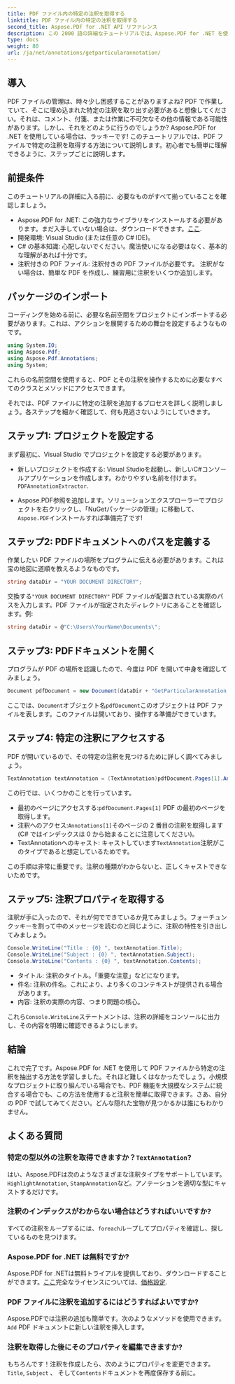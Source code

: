 ```yaml
---
title: PDF ファイル内の特定の注釈を取得する
linktitle: PDF ファイル内の特定の注釈を取得する
second_title: Aspose.PDF for .NET API リファレンス
description: この 2000 語の詳細なチュートリアルでは、Aspose.PDF for .NET を使用して PDF ファイルから特定の注釈を抽出する方法を学習します。開発者に最適です。
type: docs
weight: 80
url: /ja/net/annotations/getparticularannotation/
---
```

## 導入

PDF ファイルの管理は、時々少し困惑することがありますよね? PDF で作業していて、そこに埋め込まれた特定の注釈を取り出す必要があると想像してください。それは、コメント、付箋、または作業に不可欠なその他の情報である可能性があります。しかし、それをどのように行うのでしょうか? Aspose.PDF for .NET を使用している場合は、ラッキーです! このチュートリアルでは、PDF ファイルで特定の注釈を取得する方法について説明します。初心者でも簡単に理解できるように、ステップごとに説明します。

## 前提条件

このチュートリアルの詳細に入る前に、必要なものがすべて揃っていることを確認しましょう。

-  Aspose.PDF for .NET: この強力なライブラリをインストールする必要があります。まだ入手していない場合は、ダウンロードできます。[ここ](https://releases.aspose.com/pdf/net/).
- 開発環境: Visual Studio (または任意の C# IDE)。
- C# の基本知識: 心配しないでください。魔法使いになる必要はなく、基本的な理解があれば十分です。
- 注釈付きの PDF ファイル: 注釈付きの PDF ファイルが必要です。 注釈がない場合は、簡単な PDF を作成し、練習用に注釈をいくつか追加します。

## パッケージのインポート

コーディングを始める前に、必要な名前空間をプロジェクトにインポートする必要があります。これは、アクションを展開するための舞台を設定するようなものです。

```csharp
using System.IO;
using Aspose.Pdf;
using Aspose.Pdf.Annotations;
using System;
```

これらの名前空間を使用すると、PDF とその注釈を操作するために必要なすべてのクラスとメソッドにアクセスできます。

それでは、PDF ファイルに特定の注釈を追加するプロセスを詳しく説明しましょう。各ステップを細かく確認して、何も見逃さないようにしていきます。

## ステップ1: プロジェクトを設定する

まず最初に、Visual Studio でプロジェクトを設定する必要があります。 

- 新しいプロジェクトを作成する: Visual Studioを起動し、新しいC#コンソールアプリケーションを作成します。わかりやすい名前を付けます。`PDFAnnotationExtractor`.
  
-  Aspose.PDF参照を追加します。ソリューションエクスプローラーでプロジェクトを右クリックし、「NuGetパッケージの管理」に移動して、`Aspose.PDF`インストールすれば準備完了です!

## ステップ2: PDFドキュメントへのパスを定義する

作業したい PDF ファイルの場所をプログラムに伝える必要があります。これは宝の地図に道順を教えるようなものです。

```csharp
string dataDir = "YOUR DOCUMENT DIRECTORY";
```

交換する`"YOUR DOCUMENT DIRECTORY"` PDF ファイルが配置されている実際のパスを入力します。PDF ファイルが指定されたディレクトリにあることを確認します。例:

```csharp
string dataDir = @"C:\Users\YourName\Documents\";
```

## ステップ3: PDFドキュメントを開く

プログラムが PDF の場所を認識したので、今度は PDF を開いて中身を確認してみましょう。

```csharp
Document pdfDocument = new Document(dataDir + "GetParticularAnnotation.pdf");
```

ここでは、`Document`オブジェクト名`pdfDocument`このオブジェクトは PDF ファイルを表します。このファイルは開いており、操作する準備ができています。

## ステップ4: 特定の注釈にアクセスする

PDF が開いているので、その特定の注釈を見つけるために詳しく調べてみましょう。

```csharp
TextAnnotation textAnnotation = (TextAnnotation)pdfDocument.Pages[1].Annotations[1];
```

この行では、いくつかのことを行っています。
- 最初のページにアクセスする:`pdfDocument.Pages[1]` PDF の最初のページを取得します。
- 注釈へのアクセス:`Annotations[1]`そのページの 2 番目の注釈を取得します (C# ではインデックスは 0 から始まることに注意してください)。
-  TextAnnotationへのキャスト: キャストしています`TextAnnotation`注釈がこのタイプであると想定しているためです。

この手順は非常に重要です。注釈の種類がわからないと、正しくキャストできないためです。

## ステップ5: 注釈プロパティを取得する

注釈が手に入ったので、それが何でできているか見てみましょう。フォーチュン クッキーを割って中のメッセージを読むのと同じように、注釈の特性を引き出してみましょう。

```csharp
Console.WriteLine("Title : {0} ", textAnnotation.Title);
Console.WriteLine("Subject : {0} ", textAnnotation.Subject);
Console.WriteLine("Contents : {0} ", textAnnotation.Contents);
```

- タイトル: 注釈のタイトル。「重要な注意」などになります。
- 件名: 注釈の件名。これにより、より多くのコンテキストが提供される場合があります。
- 内容: 注釈の実際の内容、つまり問題の核心。

これら`Console.WriteLine`ステートメントは、注釈の詳細をコンソールに出力し、その内容を明確に確認できるようにします。

## 結論

これで完了です。Aspose.PDF for .NET を使用して PDF ファイルから特定の注釈を抽出する方法を学習しました。それほど難しくはなかったでしょう。小規模なプロジェクトに取り組んでいる場合でも、PDF 機能を大規模なシステムに統合する場合でも、この方法を使用すると注釈を簡単に取得できます。さあ、自分の PDF で試してみてください。どんな隠れた宝物が見つかるかは誰にもわかりません。

## よくある質問

### 特定の型以外の注釈を取得できますか？`TextAnnotation`?  
はい、Aspose.PDFは次のようなさまざまな注釈タイプをサポートしています。`HighlightAnnotation`, `StampAnnotation`など。アノテーションを適切な型にキャストするだけです。

### 注釈のインデックスがわからない場合はどうすればいいですか?  
すべての注釈をループするには、`foreach`ループしてプロパティを確認し、探しているものを見つけます。

### Aspose.PDF for .NET は無料ですか?  
 Aspose.PDF for .NETは無料トライアルを提供しており、ダウンロードすることができます。[ここ](https://releases.aspose.com/)完全なライセンスについては、[価格設定](https://purchase.aspose.com/buy).

### PDF ファイルに注釈を追加するにはどうすればよいですか?  
Aspose.PDFでは注釈の追加も簡単です。次のようなメソッドを使用できます。`Add` PDF ドキュメントに新しい注釈を挿入します。

### 注釈を取得した後にそのプロパティを編集できますか?  
もちろんです！注釈を作成したら、次のようにプロパティを変更できます。`Title`, `Subject` 、 そして`Contents`ドキュメントを再度保存する前に。